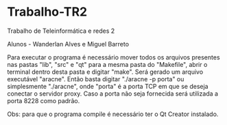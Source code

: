 # Trabalho-TR2
Trabalho de Teleinformática e redes 2

Alunos - Wanderlan Alves e Miguel Barreto

Para executar o programa é necessário mover todos os arquivos presentes nas pastas "lib", "src" e "qt" para a mesma pasta do "Makefile", 
abrir o terminal dentro desta pasta e digitar "make". Será gerado um arquivo executável "aracne". Então basta digitar 
"./aracne -p porta" ou simplesmente "./aracne", onde "porta" é a porta TCP em que se deseja conectar o servidor proxy. Caso a porta
não seja fornecida será utilizada a porta 8228 como padrão.

Obs: para que o programa compile é necessário ter o Qt Creator instalado.
